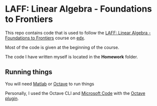 # LAFF: Linear Algebra - Foundations to Frontiers

This repo contains code that is used to follow the [LAFF: Linear Algebra - Foundations to Frontiers](https://www.edx.org/course/laff-linear-algebra-foundations-to-frontiers) course on [edx](https://www.edx.org/).

Most of the code is given at the beginning of the course. 

The code I have written myself is located in the **Homework** folder.

## Running things

You will need [Matlab](https://matlab.mathworks.com/) or [Octave](https://octave.org/) to run things

Personally, I used the Octave CLI and [Microsoft Code](https://code.visualstudio.com/) with the [Octave plugin](https://marketplace.visualstudio.com/items?itemName=toasty-technologies.octave).

